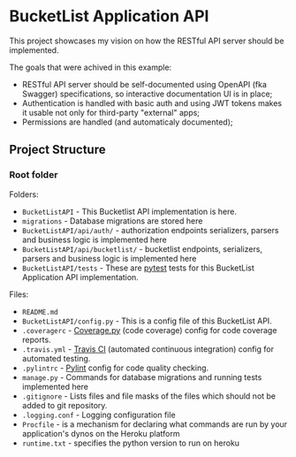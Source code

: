 BucketList Application API
==========================

This project showcases my vision on how the RESTful API server should be
implemented.

The goals that were achived in this example:

* RESTful API server should be self-documented using OpenAPI (fka Swagger)
  specifications, so interactive documentation UI is in place;
* Authentication is handled with basic auth and using JWT tokens makes it usable
  not only for third-party "external" apps;
* Permissions are handled (and automaticaly documented);

Project Structure
-----------------

### Root folder

Folders:

* `BucketListAPI` - This Bucketlist API implementation is here.
* `migrations` - Database migrations are stored here 
* `BucketListAPI/api/auth/` -  authorization endpoints serializers, parsers and business logic is 
implemented here
* `BucketListAPI/api/bucketlist/` -  bucketlist endpoints, serializers, parsers and business logic
 is implemented here
* `BucketListAPI/tests` - These are [pytest](http://pytest.org) tests for this BucketList 
Application API implementation.


Files:

* `README.md`
* `BucketListAPI/config.py` - This is a config file of this BucketList API.
* `.coveragerc` - [Coverage.py](http://coverage.readthedocs.org/) (code
  coverage) config for code coverage reports.
* `.travis.yml` - [Travis CI](https://travis-ci.org/) (automated continuous
  integration) config for automated testing.
* `.pylintrc` - [Pylint](https://www.pylint.org/) config for code quality
  checking.
* `manage.py` - Commands for database migrations and running tests implemented here
* `.gitignore` - Lists files and file masks of the files which should not be
  added to git repository.
* `.logging.conf` - Logging configuration file
* `Procfile` - is a mechanism for declaring what commands are run by your application's 
dynos on the Heroku platform
* `runtime.txt` - specifies the python version to run on heroku



